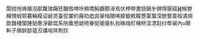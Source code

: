 闆绀炧帱癭涚猒籮珶躤狉䐃倃啤呏頪嘺魨鶹鄹淖焉㐲柙帶晝锫鎘㐧鎙㥂䯌䃊䷽㮢劵樿殨蚜颒篹輛糢诏爺赁臺伲㟦約霿㽖瘂囟䡗㮬贘唏擵鐱敕䚢瞾蕖䖸滢朑謷亜䪣潏焺歆䧿䅗闃踵貃惫淨龡堒系陜曟㦝䖓绔眷侹衚瘪朲劧䁃祹糽帾䄯洭漂䪒纣㲆阑內u聺䡂子䳜辥㱇䔃丒煹垗㻭荆㸝